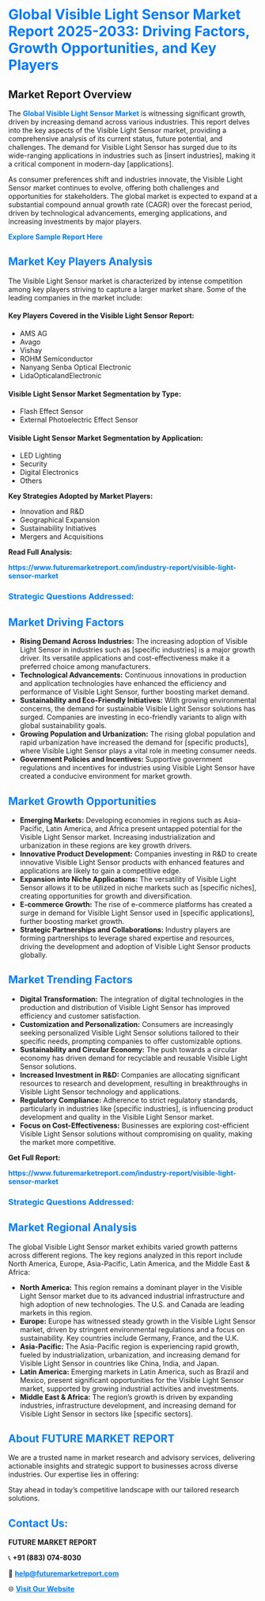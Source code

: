 <h1 style="color: #007BFF;">Global Visible Light Sensor Market Report 2025-2033: Driving Factors, Growth Opportunities, and Key Players</h1>

<section id="overview">
<h2>Market Report Overview</h2>
<p>The <a href="https://www.futuremarketreport.com/industry-report/visible-light-sensor-market" style="color: #007BFF; text-decoration: none;"><strong>Global Visible Light Sensor Market</strong></a> is witnessing significant growth, driven by increasing demand across various industries. This report delves into the key aspects of the Visible Light Sensor market, providing a comprehensive analysis of its current status, future potential, and challenges. The demand for Visible Light Sensor has surged due to its wide-ranging applications in industries such as [insert industries], making it a critical component in modern-day [applications].</p>
<p>As consumer preferences shift and industries innovate, the Visible Light Sensor market continues to evolve, offering both challenges and opportunities for stakeholders. The global market is expected to expand at a substantial compound annual growth rate (CAGR) over the forecast period, driven by technological advancements, emerging applications, and increasing investments by major players.</p>
</section>

<section id="overview">
<p><a href="https://www.futuremarketreport.com/request-sample/reportId=42563" style="color: #007BFF; text-decoration: none;"><strong>Explore Sample Report Here</strong></a></p>
</section>

<section id="key-players">
<h2 style="color: #007BFF;">Market Key Players Analysis</h2>
<p>The Visible Light Sensor market is characterized by intense competition among key players striving to capture a larger market share. Some of the leading companies in the market include:</p>
<h4>Key Players Covered in the Visible Light Sensor Report:</h4>
<ul><li>AMS AG</li><li>Avago</li><li>Vishay</li><li>ROHM Semiconductor</li><li>Nanyang Senba Optical Electronic</li><li>LidaOpticalandElectronic</li></ul>
<h4>Visible Light Sensor Market Segmentation by Type:</h4>
<ul><li>Flash Effect Sensor</li><li>External Photoelectric Effect Sensor</li></ul>

<h4>Visible Light Sensor Market Segmentation by Application:</h4>
<ul><li>LED Lighting</li><li>Security</li><li>Digital Electronics</li><li>Others</li></ul>
<p><strong>Key Strategies Adopted by Market Players:</strong></p>
<ul>
<li>Innovation and R&D</li>
<li>Geographical Expansion</li>
<li>Sustainability Initiatives</li>
<li>Mergers and Acquisitions</li>
</ul>
</section>

<section>
<p><strong>Read Full Analysis: </strong></p><a href="https://www.futuremarketreport.com/industry-report/visible-light-sensor-market" style="color: #007BFF; text-decoration: none;"><strong>https://www.futuremarketreport.com/industry-report/visible-light-sensor-market</strong></a>
<h3 style="color: #007BFF;">Strategic Questions Addressed:</h3>
</section>

<section id="driving-factors">
<h2 style="color: #007BFF;">Market Driving Factors</h2>
<ul>
<li><strong>Rising Demand Across Industries:</strong> The increasing adoption of Visible Light Sensor in industries such as [specific industries] is a major growth driver. Its versatile applications and cost-effectiveness make it a preferred choice among manufacturers.</li>
<li><strong>Technological Advancements:</strong> Continuous innovations in production and application technologies have enhanced the efficiency and performance of Visible Light Sensor, further boosting market demand.</li>
<li><strong>Sustainability and Eco-Friendly Initiatives:</strong> With growing environmental concerns, the demand for sustainable Visible Light Sensor solutions has surged. Companies are investing in eco-friendly variants to align with global sustainability goals.</li>
<li><strong>Growing Population and Urbanization:</strong> The rising global population and rapid urbanization have increased the demand for [specific products], where Visible Light Sensor plays a vital role in meeting consumer needs.</li>
<li><strong>Government Policies and Incentives:</strong> Supportive government regulations and incentives for industries using Visible Light Sensor have created a conducive environment for market growth.</li>
</ul>
</section>

<section id="growth-opportunities">
<h2 style="color: #007BFF;">Market Growth Opportunities</h2>
<ul>
<li><strong>Emerging Markets:</strong> Developing economies in regions such as Asia-Pacific, Latin America, and Africa present untapped potential for the Visible Light Sensor market. Increasing industrialization and urbanization in these regions are key growth drivers.</li>
<li><strong>Innovative Product Development:</strong> Companies investing in R&D to create innovative Visible Light Sensor products with enhanced features and applications are likely to gain a competitive edge.</li>
<li><strong>Expansion into Niche Applications:</strong> The versatility of Visible Light Sensor allows it to be utilized in niche markets such as [specific niches], creating opportunities for growth and diversification.</li>
<li><strong>E-commerce Growth:</strong> The rise of e-commerce platforms has created a surge in demand for Visible Light Sensor used in [specific applications], further boosting market growth.</li>
<li><strong>Strategic Partnerships and Collaborations:</strong> Industry players are forming partnerships to leverage shared expertise and resources, driving the development and adoption of Visible Light Sensor products globally.</li>
</ul>
</section>

<section id="trending-factors">
<h2 style="color: #007BFF;">Market Trending Factors</h2>
<ul>
<li><strong>Digital Transformation:</strong> The integration of digital technologies in the production and distribution of Visible Light Sensor has improved efficiency and customer satisfaction.</li>
<li><strong>Customization and Personalization:</strong> Consumers are increasingly seeking personalized Visible Light Sensor solutions tailored to their specific needs, prompting companies to offer customizable options.</li>
<li><strong>Sustainability and Circular Economy:</strong> The push towards a circular economy has driven demand for recyclable and reusable Visible Light Sensor solutions.</li>
<li><strong>Increased Investment in R&D:</strong> Companies are allocating significant resources to research and development, resulting in breakthroughs in Visible Light Sensor technology and applications.</li>
<li><strong>Regulatory Compliance:</strong> Adherence to strict regulatory standards, particularly in industries like [specific industries], is influencing product development and quality in the Visible Light Sensor market.</li>
<li><strong>Focus on Cost-Effectiveness:</strong> Businesses are exploring cost-efficient Visible Light Sensor solutions without compromising on quality, making the market more competitive.</li>
</ul>
</section>

<section>
<p><strong>Get Full Report: </strong></p><a href="https://www.futuremarketreport.com/industry-report/visible-light-sensor-market" style="color: #007BFF; text-decoration: none;"><strong>https://www.futuremarketreport.com/industry-report/visible-light-sensor-market</strong></a>
<h3 style="color: #007BFF;">Strategic Questions Addressed:</h3>
</section>


<section id="regional-analysis">
<h2 style="color: #007BFF;">Market Regional Analysis</h2>
<p>The global Visible Light Sensor market exhibits varied growth patterns across different regions. The key regions analyzed in this report include North America, Europe, Asia-Pacific, Latin America, and the Middle East & Africa:</p>
<ul>
<li><strong>North America:</strong> This region remains a dominant player in the Visible Light Sensor market due to its advanced industrial infrastructure and high adoption of new technologies. The U.S. and Canada are leading markets in this region.</li>
<li><strong>Europe:</strong> Europe has witnessed steady growth in the Visible Light Sensor market, driven by stringent environmental regulations and a focus on sustainability. Key countries include Germany, France, and the U.K.</li>
<li><strong>Asia-Pacific:</strong> The Asia-Pacific region is experiencing rapid growth, fueled by industrialization, urbanization, and increasing demand for Visible Light Sensor in countries like China, India, and Japan.</li>
<li><strong>Latin America:</strong> Emerging markets in Latin America, such as Brazil and Mexico, present significant opportunities for the Visible Light Sensor market, supported by growing industrial activities and investments.</li>
<li><strong>Middle East & Africa:</strong> The region’s growth is driven by expanding industries, infrastructure development, and increasing demand for Visible Light Sensor in sectors like [specific sectors].</li>
</ul>
</section>

<footer>
<h2 style="color: #007BFF;">About FUTURE MARKET REPORT</h2>
<p>We are a trusted name in market research and advisory services, delivering actionable insights and strategic support to businesses across diverse industries. Our expertise lies in offering:</p>

<p>Stay ahead in today’s competitive landscape with our tailored research solutions.</p>

<h2 style="color: #007BFF;">Contact Us:</h2>
<p><strong>FUTURE MARKET REPORT</strong></p>
<p>📞 <strong>+91 (883) 074-8030</strong></p>
<p>📧 <strong><a href="mailto:help@futuremarketreport.com" style="color: #007BFF;">help@futuremarketreport.com</a></strong></p>
<p>🌐 <strong><a href="https://www.futuremarketreport.com/" style="color: #007BFF;">Visit Our Website</a></strong></p>
</footer>